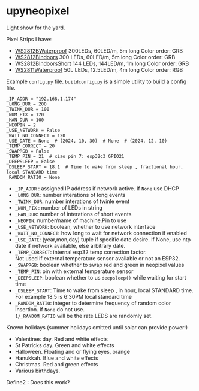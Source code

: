 # upyneopixel
Light show for the yard.

Pixel Strips I have:

- [WS2812BWaterproof](https://www.amazon.com/gp/product/B07P7WWRVH/ref=ppx_yo_dt_b_search_asin_title?ie=UTF8&th=1 "60LED/m 5m long, waterproof")
300LEDs, 60LED/m, 5m long
Color order: GRB
-  [WS2812BIndoors](https://www.amazon.com/gp/product/B088BPGMXB/ref=ppx_yo_dt_b_search_asin_title?ie=UTF8&th=1 "60LED/m, 5m long")
300 LEDs, 60LED/m, 5m long
Color order: GRB
- [WS2812BIndoorsShort](https://www.amazon.com/gp/product/B09PBGZMNS/ref=ppx_yo_dt_b_search_asin_title?ie=UTF8&th=1 "144LED/m, 1m long")
144 LEDs, 144LED/m, 1m long
Color order: GRB
- [WS2811Waterproof](https://www.amazon.com/gp/product/B01AG923GI/ref=ppx_yo_dt_b_search_asin_title?ie=UTF8&th=1 "12.5LED/m, 4m long")
50L LEDs, 12.5LED/m, 4m long
Color order: RGB

Example `config.py` file.  `buildconfig.py` is a simple utility to build a config file.
```
_IP_ADDR = "192.168.1.174"
_LONG_DUR = 200
_TWINK_DUR = 100
_NUM_PIX = 120
_HAN_DUR = 100
_NEOPIN = 2
_USE_NETWORK = False
_WAIT_NO_CONNECT = 120  
_USE_DATE = None  # (2024, 10, 30)  # None  # (2024, 12, 10)
_TEMP_CORRECT = 20
_SWAPRGB = False
_TEMP_PIN = 21  # xiao pin 7: esp32c3 GPIO21
_DEEPSLEEP = False
_DSLEEP_START = 18.1  # Time to wake from sleep , fractional hour, local STANDARD time
_RANDOM_RATIO = None
```
 *  `_IP_ADDR` :  assigned IP address if network active.  If `None` use DHCP
 *  `_LONG_DUR`:  number interations of long events
 *  `_TWINK_DUR`: number interations of twinle event
 *  `_NUM_PIX` : number of LEDs in string
 *  `_HAN_DUR`: number of interations of short events
 *  `_NEOPIN`: number/name of machine.Pin to use
 *  `_USE_NETWORK`: boolean, whether to use network interface
 *  `_WAIT_NO_CONNECT`: how long to wait for network connection if enabled
 *  `_USE_DATE`: (year,mon,day) tuple if specific date desire.  If None, use ntp date if network available, else arbitrary date.
 *  `_TEMP_CORRECT`: internal esp32 temp correction factor.  
Not used if external temperature sensor available or not an ESP32.
 *  `_SWAPRGB`: boolean whether to swap red and green in neopixel values
 *  `_TEMP_PIN`: pin with external temperature sensor
 *  `_DEEPSLEEP`: boolean whether to us `deepsleep()` while waiting for start time
 *  `_DSLEEP_START`: Time to wake from sleep , in hour, local STANDARD time. For example 18.5 is 6:30PM local standard time
 *  `_RANDOM_RATIO`: integer to determine frequency of random color insertion. If `None` do not use.   
`1/_RANDOM_RATIO` will be the rate LEDS are randomly set.


Known holidays (summer holidays omitted until solar can provide power!)

+ Valentines day.  Red and white effects
+ St Patricks day.  Green and white effects
+ Halloween.  Floating and or flying eyes, orange
+ Hanukkah.  Blue and white effects
+ Christmas.  Red and green effects
+ Various birthdays.

Define2
:  Does this work?

